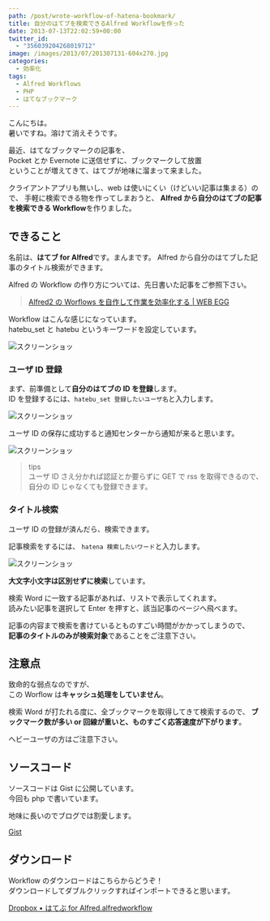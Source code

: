```yaml
---
path: /post/wrote-workflow-of-hatena-bookmark/
title: 自分のはてブを検索できるAlfred Workflowを作った
date: 2013-07-13T22:02:59+00:00
twitter_id:
  - "356039204268019712"
image: /images/2013/07/201307131-604x270.jpg
categories:
  - 効率化
tags:
  - Alfred Workflows
  - PHP
  - はてなブックマーク
---
```


こんにちは。  
暑いですね。溶けて消えそうです。

最近、はてなブックマークの記事を、  
Pocket とか Evernote に送信せずに、ブックマークして放置  
ということが増えてきて、はてブが地味に溜まって来ました。

クライアントアプリも無いし、web は使いにくい（けどいい記事は集まる）ので、 手軽に検索できる物を作ってしまおうと、 **Alfred から自分のはてブの記事を検索できる Workflow**を作りました。

<!--more-->

## できること

名前は、**はてブ for Alfred**です。まんまです。 Alfred から自分のはてブした記事のタイトル検索ができます。

Alfred の Workflow の作り方については、先日書いた記事をご参照下さい。

> [Alfred2 の Worflows を自作して作業を効率化する \| WEB EGG](/post/improve-your-work-with-alfred/)

Workflow はこんな感じになっています。  
hatebu_set と hatebu というキーワードを設定しています。

![スクリーンショッ](/images/2013/07/dea9ecf6dfc71804e344c8c5c25187b3.png)

### ユーザ ID 登録

まず、前準備として**自分のはてブの ID を登録**します。  
ID を登録するには、`hatebu_set 登録したいユーザ名`と入力します。

![スクリーンショッ](/images/2013/07/064af0b3aec3668fe2e74fdc395dc2b4.png)

ユーザ ID の保存に成功すると通知センターから通知が来ると思います。

![スクリーンショッ](/images/2013/07/48d803ab954a226d7fd052ef1ee6a89d.png)

> tips  
> ユーザ ID さえ分かれば認証とか要らずに GET で rss を取得できるので、  
> 自分の ID じゃなくても登録できます。

### タイトル検索

ユーザ ID の登録が済んだら、検索できます。

記事検索をするには、 `hatena 検索したいワード`と入力します。

![スクリーンショッ](/images/2013/07/99b725f88bc6114fa54b393b4175d15c.png)

**大文字小文字は区別せずに検索**しています。

検索 Word に一致する記事があれば、リストで表示してくれます。  
読みたい記事を選択して Enter を押すと、該当記事のページへ飛べます。

記事の内容まで検索を書けているとものすごい時間がかかってしまうので、  
**記事のタイトルのみが検索対象**であることをご注意下さい。

## 注意点

致命的な弱点なのですが、  
この Worflow は**キャッシュ処理をしていません**。

検索 Word が打たれる度に、全ブックマークを取得してきて検索するので、 **ブックマーク数が多い or 回線が重いと、ものすごく応答速度が下がります**。

ヘビーユーザの方はご注意下さい。

## ソースコード

ソースコードは Gist に公開しています。  
今回も php で書いています。

地味に長いのでブログでは割愛します。

[Gist](https://gist.github.com/Leko/5990658)

## ダウンロード

Workflow のダウンロードはこちらからどうぞ！  
ダウンロードしてダブルクリックすればインポートできると思います。

[Dropbox &bull; はてぶ for Alfred.alfredworkflow](https://www.dropbox.com/s/0fmikugbmpndyvy/hatebu_for_alfred.alfredworkflow?dl=0)
